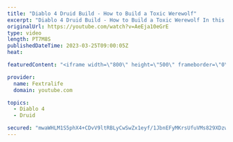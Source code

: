 ```yaml
---
title: "Diablo 4 Druid Build - How to Build a Toxic Werewolf"
excerpt: "Diablo 4 Druid Build - How to Build a Toxic Werewolf In this Diablo 4 Beta Build Guide, I'll be showing you my Werewolf Druid ..."
originalUrl: https://youtube.com/watch?v=AeEja10eGrE
type: video
length: PT7M8S
publishedDateTime: 2023-03-25T09:00:05Z
heat: 

featuredContent: "<iframe width=\"800\" height=\"500\" frameborder=\"0\" src=\"https://www.youtube.com/embed/AeEja10eGrE\" allow=\"accelerometer; autoplay; encrypted-media; gyroscope; picture-in-picture\" allowfullscreen></iframe>"

provider:
  name: Fextralife
  domain: youtube.com

topics:
  - Diablo 4
  - Druid

secured: "mwaWHLM1S5phX4+CDvV9ltRBLyCwSwZx1eyf/1JbnEFyMKrsUfuVMs829XDzwl7QX+CeOp4teMDMXNYs05JGpZxl7EPoatKSoX5cbkt7ymAiUgu2sdgSe4x/Kv3Z2zCngYoOs6HLuxJSOI0X4F+r6ev11OoLimouF6c6Pc2Sch/JyZhEZyZxyQuFNKTKA/0+YTxzGcnqnvGEfJnuQescrc2bh3ZBgZeDHd54HV9XHl7iRlDw59M2URpF6otJ7bCvVaqgiACzQkAV5SNFXECiJL9itUOIo1FzawzoEoiDj7uciIR4eUA03aVt9tl8nPfnMCcLAj7Y8I6C6Hy5CRPa0R0uJeCb7o46wLKBes8MZl0rassEhY/Nh6lrEvwrPV9nPEVXmpBl+eVUKmHhqW/LzMWxGMDIBO/E06y06mPnhbsbm+ZvmUcKQ5QBjwUfCkIU;MWmJYPuKB7yjDFMx/FGY6A=="
---
```


